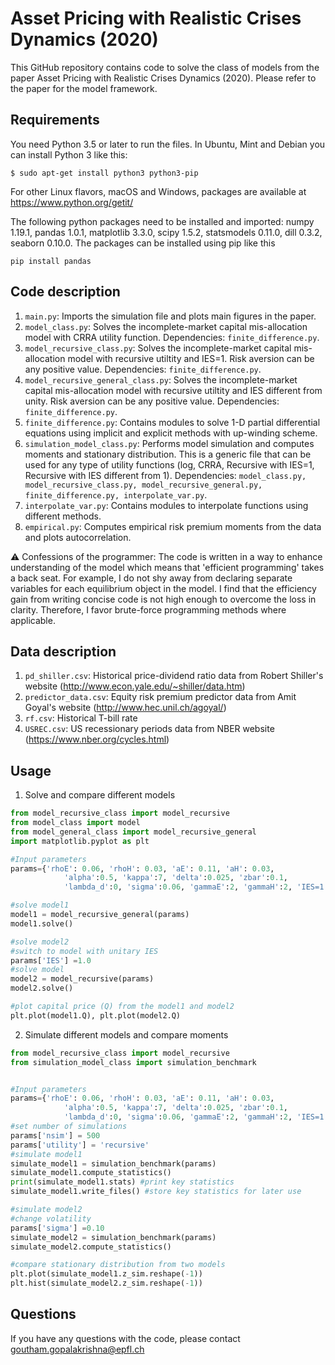 # Asset Pricing with Realistic Crises Dynamics (2020)
This GitHub repository contains code to solve the class of models from the paper Asset Pricing with Realistic Crises Dynamics (2020). Please refer to the paper for the model framework. 

## Requirements
You need Python 3.5 or later to run the files. In Ubuntu, Mint and Debian you can install Python 3 like this:
```
$ sudo apt-get install python3 python3-pip 
```
For other Linux flavors, macOS and Windows, packages are available at
https://www.python.org/getit/

The following python packages need to be installed and imported: numpy 1.19.1, pandas 1.0.1, matplotlib 3.3.0, scipy 1.5.2, statsmodels 0.11.0, dill 0.3.2, seaborn 0.10.0. The packages can be installed using pip like this
```
pip install pandas
```

## Code description
1) ```main.py```: Imports the simulation file and plots main figures in the paper.
2) ```model_class.py```: Solves the incomplete-market capital mis-allocation model with CRRA utility function. Dependencies: ```finite_difference.py```. 
3) ```model_recursive_class.py```: Solves the incomplete-market capital mis-allocation model with recursive utiltity and IES=1. Risk aversion can be any positive value. Dependencies: ```finite_difference.py```.
4) ```model_recursive_general_class.py```: Solves the incomplete-market capital mis-allocation model with recursive utiltity and IES different from unity. Risk aversion can be any positive value. Dependencies: ```finite_difference.py```.
5) ```finite_difference.py```: Contains modules to solve 1-D partial differential equations using implicit and explicit methods with up-winding scheme. 
6) ```simulation_model_class.py```: Performs model simulation and computes moments and stationary distribution. This is a generic file that can be used for any type of utility functions (log, CRRA, Recursive with IES=1, Recursive with IES different from 1). Dependencies: ```model_class.py, model_recursive_class.py, model_recursive_general.py, finite_difference.py, interpolate_var.py```.
7) ```interpolate_var.py```: Contains modules to interpolate functions using different methods.
8) ```empirical.py```: Computes empirical risk premium moments from the data and plots autocorrelation. 

:warning: Confessions of the programmer: The code is written in a way to enhance understanding of the model which means that 'efficient programming' takes a back seat. For example, I do not shy away from declaring separate variables for each equilibrium object in the model. I find that the efficiency gain from writing concise code is not high enough to overcome the loss in clarity. Therefore, I favor brute-force programming methods where applicable.   

## Data description
1) ```pd_shiller.csv```: Historical price-dividend ratio data from Robert Shiller's website (http://www.econ.yale.edu/~shiller/data.htm)
2) ```predictor_data.csv```: Equity risk premium predictor data from Amit Goyal's website (http://www.hec.unil.ch/agoyal/)
3) ```rf.csv```: Historical T-bill rate 
4) ```USREC.csv```: US recessionary periods data from NBER website (https://www.nber.org/cycles.html)

## Usage
1) Solve and compare different models
```python
from model_recursive_class import model_recursive 
from model_class import model 
from model_general_class import model_recursive_general 
import matplotlib.pyplot as plt

#Input parameters
params={'rhoE': 0.06, 'rhoH': 0.03, 'aE': 0.11, 'aH': 0.03,
            'alpha':0.5, 'kappa':7, 'delta':0.025, 'zbar':0.1, 
            'lambda_d':0, 'sigma':0.06, 'gammaE':2, 'gammaH':2, 'IES=1.5'}

#solve model1
model1 = model_recursive_general(params)
model1.solve()

#solve model2
#switch to model with unitary IES
params['IES'] =1.0
#solve model
model2 = model_recursive(params)
model2.solve()

#plot capital price (Q) from the model1 and model2
plt.plot(model1.Q), plt.plot(model2.Q)
```
2) Simulate different models and compare moments
```python
from model_recursive_class import model_recursive 
from simulation_model_class import simulation_benchmark


#Input parameters
params={'rhoE': 0.06, 'rhoH': 0.03, 'aE': 0.11, 'aH': 0.03,
            'alpha':0.5, 'kappa':7, 'delta':0.025, 'zbar':0.1, 
            'lambda_d':0, 'sigma':0.06, 'gammaE':2, 'gammaH':2, 'IES=1.0'}
#set number of simulations
params['nsim'] = 500
params['utility'] = 'recursive'
#simulate model1
simulate_model1 = simulation_benchmark(params)
simulate_model1.compute_statistics()
print(simulate_model1.stats) #print key statistics
simulate_model1.write_files() #store key statistics for later use

#simulate model2
#change volatility
params['sigma'] =0.10
simulate_model2 = simulation_benchmark(params)
simulate_model2.compute_statistics()

#compare stationary distribution from two models
plt.plot(simulate_model1.z_sim.reshape(-1)) 
plt.hist(simulate_model2.z_sim.reshape(-1))
```

## Questions
If you have any questions with the code, please contact goutham.gopalakrishna@epfl.ch
